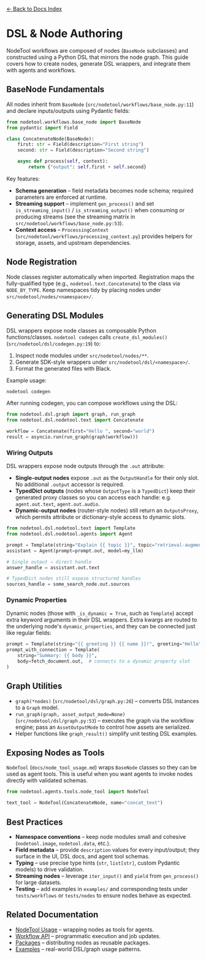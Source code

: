 [← Back to Docs Index](index.md)

# DSL & Node Authoring

NodeTool workflows are composed of nodes (`BaseNode` subclasses) and constructed using a Python DSL that mirrors the node graph. This guide covers how to create nodes, generate DSL wrappers, and integrate them with agents and workflows.

## BaseNode Fundamentals

All nodes inherit from `BaseNode` (`src/nodetool/workflows/base_node.py:11`) and declare inputs/outputs using Pydantic fields:

```python
from nodetool.workflows.base_node import BaseNode
from pydantic import Field

class ConcatenateNode(BaseNode):
    first: str = Field(description="First string")
    second: str = Field(description="Second string")

    async def process(self, context):
        return {"output": self.first + self.second}
```

Key features:

- **Schema generation** – field metadata becomes node schema; required parameters are enforced at runtime.
- **Streaming support** – implement `gen_process()` and set `is_streaming_input()` / `is_streaming_output()` when consuming or producing streams (see the streaming matrix in `src/nodetool/workflows/base_node.py:53`).
- **Context access** – `ProcessingContext` (`src/nodetool/workflows/processing_context.py`) provides helpers for storage, assets, and upstream dependencies.

## Node Registration

Node classes register automatically when imported. Registration maps the fully-qualified type (e.g., `nodetool.text.Concatenate`) to the class via `NODE_BY_TYPE`. Keep namespaces tidy by placing nodes under `src/nodetool/nodes/<namespace>/`.

## Generating DSL Modules

DSL wrappers expose node classes as composable Python functions/classes. `nodetool codegen` calls `create_dsl_modules()` (`src/nodetool/dsl/codegen.py:19`) to:

1. Inspect node modules under `src/nodetool/nodes/**`.
2. Generate SDK-style wrappers under `src/nodetool/dsl/<namespace>/`.
3. Format the generated files with Black.

Example usage:

```bash
nodetool codegen
```

After running codegen, you can compose workflows using the DSL:

```python
from nodetool.dsl.graph import graph, run_graph
from nodetool.dsl.nodetool.text import Concatenate

workflow = Concatenate(first="Hello ", second="world")
result = asyncio.run(run_graph(graph(workflow)))
```

### Wiring Outputs

DSL wrappers expose node outputs through the `.out` attribute:

- **Single-output nodes** expose `.out` as the `OutputHandle` for their only slot. No additional `.output` accessor is required.
- **TypedDict outputs** (nodes whose `OutputType` is a `TypedDict`) keep their generated proxy classes so you can access each handle: e.g. `agent.out.text`, `agent.out.audio`.
- **Dynamic-output nodes** (router-style nodes) still return an `OutputsProxy`, which permits attribute or dictionary-style access to dynamic slots.

```python
from nodetool.dsl.nodetool.text import Template
from nodetool.dsl.nodetool.agents import Agent

prompt = Template(string="Explain {{ topic }}", topic="retrieval-augmented generation")
assistant = Agent(prompt=prompt.out, model=my_llm)

# Single output → direct handle
answer_handle = assistant.out.text

# TypedDict nodes still expose structured handles
sources_handle = some_search_node.out.sources
```

### Dynamic Properties

Dynamic nodes (those with `_is_dynamic = True`, such as `Template`) accept extra keyword arguments in their DSL wrappers. Extra kwargs are routed to the underlying node's `dynamic_properties`, and they can be connected just like regular fields:

```python
prompt = Template(string="{{ greeting }} {{ name }}!", greeting="Hello")
prompt_with_connection = Template(
    string="Summary: {{ body }}",
    body=fetch_document.out,  # connects to a dynamic property slot
)
```

## Graph Utilities

- `graph(*nodes)` (`src/nodetool/dsl/graph.py:26`) – converts DSL instances to a `Graph` model.
- `run_graph(graph, asset_output_mode=None)` (`src/nodetool/dsl/graph.py:53`) – executes the graph via the workflow engine; pass an `AssetOutputMode` to control how assets are serialized.
- Helper functions like `graph_result()` simplify unit testing DSL examples.

## Exposing Nodes as Tools

`NodeTool` (`docs/node_tool_usage.md`) wraps `BaseNode` classes so they can be used as agent tools. This is useful when you want agents to invoke nodes directly with validated schemas.

```python
from nodetool.agents.tools.node_tool import NodeTool

text_tool = NodeTool(ConcatenateNode, name="concat_text")
```

## Best Practices

- **Namespace conventions** – keep node modules small and cohesive (`nodetool.image`, `nodetool.data`, etc.).
- **Field metadata** – provide `description` values for every input/output; they surface in the UI, DSL docs, and agent tool schemas.
- **Typing** – use precise type hints (`str`, `list[str]`, custom Pydantic models) to drive validation.
- **Streaming nodes** – leverage `iter_input()` and `yield` from `gen_process()` for large datasets.
- **Testing** – add examples in `examples/` and corresponding tests under `tests/workflows` or `tests/nodes` to ensure nodes behave as expected.

## Related Documentation

- [NodeTool Usage](node_tool_usage.md) – wrapping nodes as tools for agents.  
- [Workflow API](workflow-api.md) – programmatic execution and job updates.  
- [Packages](packages.md) – distributing nodes as reusable packages.  
- [Examples](../examples/README.md) – real-world DSL/graph usage patterns.
